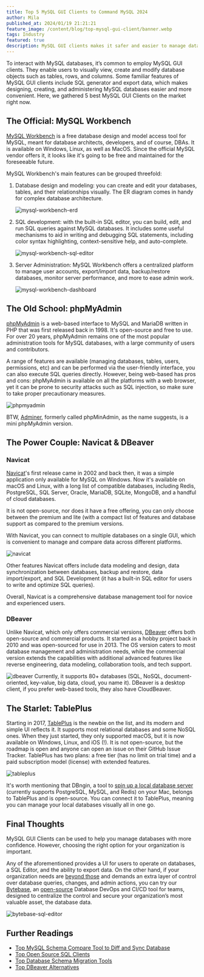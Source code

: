 ```yaml
---
title: Top 5 MySQL GUI Clients to Command MySQL 2024
author: Mila
published_at: 2024/01/19 21:21:21
feature_image: /content/blog/top-mysql-gui-client/banner.webp
tags: Industry
featured: true
description: MySQL GUI clients makes it safer and easier to manage databases by providing a provide a graphical interface for MySQL databases. In this post, we are taking a look at top 5 MySQL GUI Clients.
---
```


To interact with MySQL databases, it’s common to employ MySQL GUI clients. They enable users to visually view, create and modify database objects such as tables, rows, and columns. Some familiar features of MySQL GUI clients include SQL generator and export data, which makes designing, creating, and administering MySQL databases easier and more convenient. Here, we gathered 5 best MySQL GUI Clients on the market right now.

## The Official: MySQL Workbench

[MySQL Workbench](https://www.mysql.com/products/workbench/) is a free database design and model access tool for MySQL, meant for database architects, developers, and of course, DBAs. It is available on Windows, Linux, as well as MacOS. Since the official MySQL vendor offers it, it looks like it's going to be free and maintained for the foreseeable future.

MySQL Workbench's main features can be grouped threefold:

1. Database design and modeling: you can create and edit your databases, tables, and their relationships visually. The ER diagram comes in handy for complex database architecture.

   ![mysql-workbench-erd](/content/blog/top-mysql-gui-client/mysql-workbench-erd.webp)

2. SQL development: with the built-in SQL editor, you can build, edit, and run SQL queries against MySQL databases. It includes some useful mechanisms to aid in writing and debugging SQL statements, including color syntax highlighting, context-sensitive help, and auto-complete.

   ![mysql-workbench-sql-editor](/content/blog/top-mysql-gui-client/mysql-workbench-sql-editor.webp)

3. Server Administration: MySQL Workbench offers a centralized platform to manage user accounts, export/import data, backup/restore databases, monitor server performance, and more to ease admin work.

   ![mysql-workbench-dashboard](/content/blog/top-mysql-gui-client/mysql-workbench-dashboard.webp)

## The Old School: phpMyAdmin

[phpMyAdmin](https://www.phpmyadmin.net/) is a web-based interface to MySQL and MariaDB written in PHP that was first released back in 1998. It's open-source and free to use. For over 20 years, phpMyAdmin remains one of the most popular administration tools for MySQL databases, with a large community of users and contributors.

A range of features are available (managing databases, tables, users, permissions, etc) and can be performed via the user-friendly interface, you can also execute SQL queries directly. However, being web-based has pros and cons: phpMyAdmin is available on all the platforms with a web browser, yet it can be prone to security attacks such as SQL injection, so make sure to take proper precautionary measures.

![phpmyadmin](/content/blog/top-mysql-gui-client/phpmyadmin.webp)

BTW, [Adminer](https://www.adminer.org/), formerly called phpMinAdmin, as the name suggests, is a mini phpMyAdmin version.

## The Power Couple: Navicat & DBeaver

### Navicat

[Navicat](https://navicat.com/)'s first release came in 2002 and back then, it was a simple application only available for MySQL on Windows. Now it's available on macOS and Linux, with a long list of compatible databases, including Redis, PostgreSQL, SQL Server, Oracle, MariaDB, SQLite, MongoDB, and a handful of cloud databases.

It is not open-source, nor does it have a free offering, you can only choose between the premium and lite (with a compact list of features and database support as compared to the premium versions.

With Navicat, you can connect to multiple databases on a single GUI, which is convenient to manage and compare data across different platforms.

![navicat](/content/blog/top-mysql-gui-client/navicat.webp)

Other features Navicat offers include data modeling and design, data synchronization between databases, backup and restore, data import/export, and SQL Development (it has a built-in SQL editor for users to write and optimize SQL queries).

Overall, Navicat is a comprehensive database management tool for novice and experienced users.

### DBeaver

Unlike Navicat, which only offers commercial versions, [DBeaver](https://dbeaver.io/) offers both open-source and commercial products. It started as a hobby project back in 2010 and was open-sourced for use in 2013. The OS version caters to most database management and administration needs, while the commercial version extends the capabilities with additional advanced features like reverse engineering, data modeling, collaboration tools, and tech support.

![dbeaver](/content/blog/top-mysql-gui-client/dbeaver.webp)
Currently, it supports 80+ databases (SQL, NoSQL, document-oriented, key-value, big data, cloud, you name it). DBeaver is a desktop client, if you prefer web-based tools, they also have CloudBeaver.

## The Starlet: TablePlus

Starting in 2017, [TablePlus](https://tableplus.com/) is the newbie on the list, and its modern and simple UI reflects it. It supports most relational databases and some NoSQL ones. When they just started, they only supported macOS, but it is now available on Windows, Linux, and iOS (!). It is not open-source, but the roadmap is open and anyone can open an issue on their GitHub Issue Tracker. TablePlus has two plans: a free tier (has no limit on trial time) and a paid subscription model (license) with extended features.

![tableplus](/content/blog/top-mysql-gui-client/tableplus.webp)

It's worth mentioning that DBngin, a tool to [spin up a local database server](/blog/free-tools-to-start-local-database-on-mac/) (currently supports PostgreSQL, MySQL, and Redis) on your Mac, belongs to TablePlus and is open-source. You can connect it to TablePlus, meaning you can manage your local databases visually all in one go.

## Final Thoughts

MySQL GUI Clients can be used to help you manage databases with more confidence. However, choosing the right option for your organization is important.

Any of the aforementioned provides a UI for users to operate on databases, a SQL Editor, and the ability to export data. On the other hand, if your organization needs are [beyond those](/blog/stop-using-navicat) and demands an extra layer of control over database queries, changes, and admin actions, you can try our [Bytebase](/), an [open-source](https://github.com/bytebase/bytebase) Database DevOps and CI/CD tool for teams, designed to centralize the control and secure your organization’s most valuable asset, the database data.

![bytebase-sql-editor](/content/blog/top-mysql-gui-client/bytebase-sql-editor.webp)

## Further Readings

- [Top MySQL Schema Compare Tool to Diff and Sync Database](/blog/top-mysql-schema-compare-tools)
- [Top Open Source SQL Clients](/blog/top-open-source-sql-clients)
- [Top Database Schema Migration Tools](/blog/top-database-schema-change-tool-evolution/)
- [Top DBeaver Alternatives](/blog/top-dbeaver-alternative)
